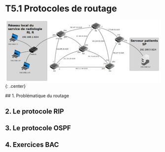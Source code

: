 # T5.1 Protocoles de routage

![](../images/reseau_hopital.png){: .center} 

## 1. Problématique du routage


## 2. Le protocole RIP


## 3. Le protocole OSPF


## 4. Exercices BAC



